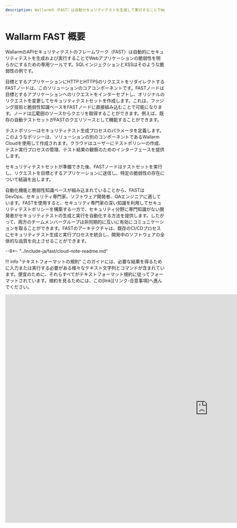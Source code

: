 ```yaml
---
description: Wallarmの（FAST）は自動セキュリティテストを生成して実行することでWebアプリケーションの脆弱性を特定するために構築された専用ツールです。
---
```


[link-agreements]:      agreements.md

#   Wallarm FAST 概要

WallarmのAPIセキュリティテストのフレームワーク（FAST）は自動的にセキュリティテストを生成および実行することでWebアプリケーションの脆弱性を明らかにするための専用ツールです。SQLインジェクションとXSSはそのような脆弱性の例です。

目標とするアプリケーションにHTTPとHTTPSのリクエストをリダイレクトするFASTノードは、このソリューションのコアコンポーネントです。FASTノードは目標とするアプリケーションへのリクエストをインターセプトし、オリジナルのリクエストを変更してセキュリティテストセットを作成します。これは、ファジング技術と脆弱性知識ベースをFASTノードに直接組み込むことで可能になります。ノードは広範囲のソースからクエリを取得することができます。例えば、既存の自動テストセットがFASTのクエリソースとして機能することができます。

テストポリシーはセキュリティテスト生成プロセスのパラメータを定義します。このようなポリシーは、ソリューションの別のコンポーネントであるWallarm Cloudを使用して作成されます。クラウドはユーザーにテストポリシーの作成、テスト実行プロセスの管理、テスト結果の観察のためのインターフェースを提供します。

セキュリティテストセットが準備できた後、FASTノードはテストセットを実行し、リクエストを目標とするアプリケーションに送信し、特定の脆弱性の存在について結論を出します。

自動化機能と脆弱性知識ベースが組み込まれていることから、FASTはDevOps、セキュリティ専門家、ソフトウェア開発者、QAエンジニアに適しています。FASTを使用すると、セキュリティ専門家の深い知識を利用してセキュリティテストポリシーを構築する一方で、セキュリティ分野に専門知識がない開発者がセキュリティテストの生成と実行を自動化する方法を提供します。したがって、両方のチームメンバーグループは非同期的に互いに有効にコミュニケーションを取ることができます。FASTのアーキテクチャは、既存のCI/CDプロセスにセキュリティテスト生成と実行プロセスを統合し、開発中のソフトウェアの全体的な品質を向上させることができます。

--8<-- "../include-ja/fast/cloud-note-readme.md"

!!! info "テキストフォーマットの規則"
    このガイドには、必要な結果を得るために入力または実行する必要がある様々なテキスト文字列とコマンドが含まれています。便宜のために、それらすべてがテキストフォーマット規約に従ってフォーマットされています。規約を見るためには、この[link][リンク-合意事項]へ進んでください。

<div class="video-wrapper">
  <iframe width="1280" height="720" src="https://www.youtube.com/embed/Me4o4v7dPyM" frameborder="0" allow="accelerometer; autoplay; encrypted-media; gyroscope; picture-in-picture" allowfullscreen></iframe>
</div>